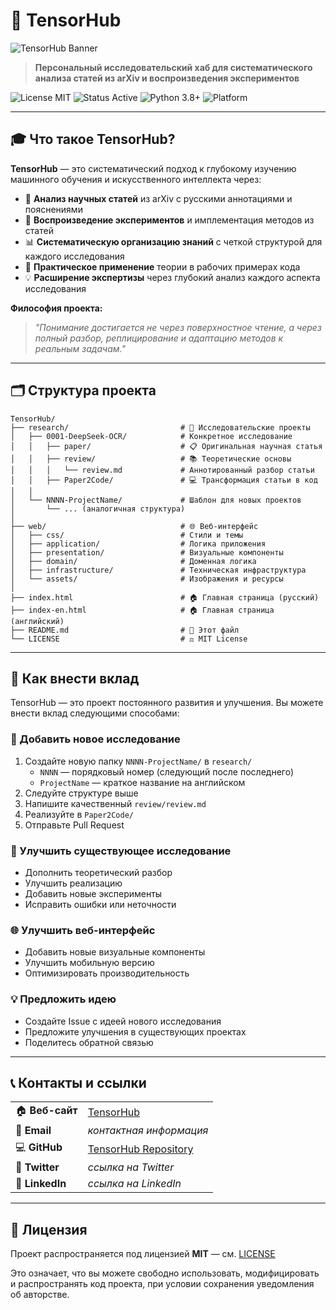 # 🧠 TensorHub

![TensorHub Banner](https://raw.githubusercontent.com/Verbasik/Weekly-arXiv-ML-AI-Research-Review/refs/heads/main/web/assets/logo.png)

> **Персональный исследовательский хаб для систематического анализа статей из arXiv и воспроизведения экспериментов**

![License MIT](https://img.shields.io/badge/license-MIT-blue.svg)
![Status Active](https://img.shields.io/badge/status-actively%20developing-green.svg)
![Python 3.8+](https://img.shields.io/badge/python-3.8%2B-blue)
![Platform](https://img.shields.io/badge/platform-macOS%20%7C%20Linux%20%7C%20Windows-lightgrey)

---

## 🎓 Что такое TensorHub?

**TensorHub** — это систематический подход к глубокому изучению машинного обучения и искусственного интеллекта через:

- 📄 **Анализ научных статей** из arXiv с русскими аннотациями и пояснениями
- 🔬 **Воспроизведение экспериментов** и имплементация методов из статей
- 📊 **Систематическую организацию знаний** с четкой структурой для каждого исследования
- 🚀 **Практическое применение** теории в рабочих примерах кода
- 💡 **Расширение экспертизы** через глубокий анализ каждого аспекта исследования

**Философия проекта:**
> _"Понимание достигается не через поверхностное чтение, а через полный разбор, реплицирование и адаптацию методов к реальным задачам."_

---

## 🗂️ Структура проекта

```
TensorHub/
├── research/                         # 🔬 Исследовательские проекты
│   ├── 0001-DeepSeek-OCR/            # Конкретное исследование
│   │   ├── paper/                    # 📋 Оригинальная научная статья
│   │   ├── review/                   # 📚 Теоретические основы
│   │   │   └── review.md             # Аннотированный разбор статьи
│   │   ├── Paper2Code/               # 💻 Трансформация статьи в код
│   │
│   └── NNNN-ProjectName/             # Шаблон для новых проектов
│       └── ... (аналогичная структура)
│
├── web/                              # 🌐 Веб-интерфейс
│   ├── css/                          # Стили и темы
│   ├── application/                  # Логика приложения
│   ├── presentation/                 # Визуальные компоненты
│   ├── domain/                       # Доменная логика
│   ├── infrastructure/               # Техническая инфраструктура
│   └── assets/                       # Изображения и ресурсы
│
├── index.html                        # 🏠 Главная страница (русский)
├── index-en.html                     # 🏠 Главная страница (английский)
├── README.md                         # 📖 Этот файл
└── LICENSE                           # ⚖️ MIT License
```
---

## 🤝 Как внести вклад

TensorHub — это проект постоянного развития и улучшения. Вы можете внести вклад следующими способами:

### 📝 Добавить новое исследование
1. Создайте новую папку `NNNN-ProjectName/` в `research/`
   - `NNNN` — порядковый номер (следующий после последнего)
   - `ProjectName` — краткое название на английском
2. Следуйте структуре выше
3. Напишите качественный `review/review.md`
4. Реализуйте в `Paper2Code/`
5. Отправьте Pull Request

### 🐛 Улучшить существующее исследование
- Дополнить теоретический разбор
- Улучшить реализацию
- Добавить новые эксперименты
- Исправить ошибки или неточности

### 🌐 Улучшить веб-интерфейс
- Добавить новые визуальные компоненты
- Улучшить мобильную версию
- Оптимизировать производительность

### 💡 Предложить идею
- Создайте Issue с идеей нового исследования
- Предложите улучшения в существующих проектах
- Поделитесь обратной связью

---

## 📞 Контакты и ссылки

| | |
|---|---|
| 🏠 **Веб-сайт** | [TensorHub](./index.html) |
| 📧 **Email** | *контактная информация* |
| 💻 **GitHub** | [TensorHub Repository](https://github.com/TensorHub/TH) |
| 📱 **Twitter** | *ссылка на Twitter* |
| 🔗 **LinkedIn** | *ссылка на LinkedIn* |

---

## 📜 Лицензия

Проект распространяется под лицензией **MIT** — см. [LICENSE](LICENSE)

Это означает, что вы можете свободно использовать, модифицировать и распространять код проекта, при условии сохранения уведомления об авторстве.
